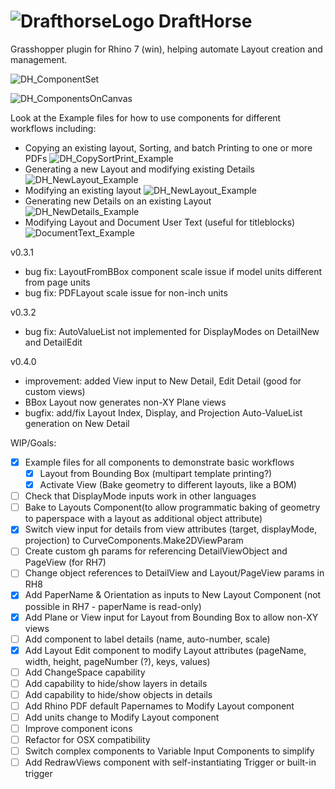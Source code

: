 # ![DrafthorseLogo](https://github.com/jkamm/DraftHorse_gh/assets/9583495/06ac40b9-99bc-4328-9671-e6da55de96ec) DraftHorse 

Grasshopper plugin for Rhino 7 (win), helping automate Layout creation and management. 

![DH_ComponentSet](https://github.com/jkamm/DraftHorse_gh/assets/9583495/7946460c-24f0-4e05-aa82-76cbafe302c8)

![DH_ComponentsOnCanvas](https://github.com/jkamm/DraftHorse_gh/assets/9583495/b33f200d-0709-493f-8a3f-38773b4097d2)

Look at the Example files for how to use components for different workflows including: 
- Copying an existing layout, Sorting, and batch Printing to one or more PDFs
![DH_CopySortPrint_Example](https://github.com/jkamm/DraftHorse_gh/assets/9583495/c6a1353f-4bb5-4a73-8d27-a6688386a587)
- Generating a new Layout and modifying existing Details
![DH_NewLayout_Example](https://github.com/jkamm/DraftHorse_gh/assets/9583495/ed19d8e9-af3e-437d-9895-68a353a59175)
- Modifying an existing layout
![DH_NewLayout_Example](https://github.com/jkamm/DraftHorse_gh/assets/9583495/a3e6a0e4-e23f-4834-a979-18eaa5b7d55a)
- Generating new Details on an existing Layout
![DH_NewDetails_Example](https://github.com/jkamm/DraftHorse_gh/assets/9583495/5719ba13-ccfb-467c-a613-87011ada5139)
- Modifying Layout and Document User Text (useful for titleblocks)
![DocumentText_Example](https://github.com/jkamm/DraftHorse_gh/assets/9583495/90e31c3b-f8cc-42c2-8b90-dc7f27a3c498)

v0.3.1
- bug fix: LayoutFromBBox component scale issue if model units different from page units
- bug fix: PDFLayout scale issue for non-inch units
  
v0.3.2
- bug fix: AutoValueList not implemented for DisplayModes on DetailNew and DetailEdit

v0.4.0
- improvement: added View input to New Detail, Edit Detail (good for custom views)
- BBox Layout now generates non-XY Plane views
- bugfix: add/fix Layout Index, Display, and Projection Auto-ValueList generation on New Detail

WIP/Goals:

- [x] Example files for all components to demonstrate basic workflows
	- [x] Layout from Bounding Box (multipart template printing?)
	- [x] Activate View (Bake geometry to different layouts, like a BOM)		
- [ ] Check that DisplayMode inputs work in other languages
- [ ] Bake to Layouts Component(to allow programmatic baking of geometry to paperspace with a layout as additional object attribute)
- [x] Switch view input for details from view attributes (target, displayMode, projection) to CurveComponents.Make2DViewParam
- [ ] Create custom gh params for referencing DetailViewObject and PageView (for RH7)
- [ ] Change object references to DetailView and Layout/PageView params in RH8
- [x] Add PaperName & Orientation as inputs to New Layout Component (not possible in RH7 - paperName is read-only)
- [x] Add Plane or View input for Layout from Bounding Box to allow non-XY views
- [ ] Add component to label details (name, auto-number, scale)
- [x] Add Layout Edit component to modify Layout attributes (pageName, width, height, pageNumber (?), keys, values)
- [ ] Add ChangeSpace capability
- [ ] Add capability to hide/show layers in details
- [ ] Add capability to hide/show objects in details
- [ ] Add Rhino PDF default Papernames to Modify Layout component
- [ ] Add units change to Modify Layout component
- [ ] Improve component icons
- [ ] Refactor for OSX compatibility
- [ ] Switch complex components to Variable Input Components to simplify
- [ ] Add RedrawViews component with self-instantiating Trigger or built-in trigger

